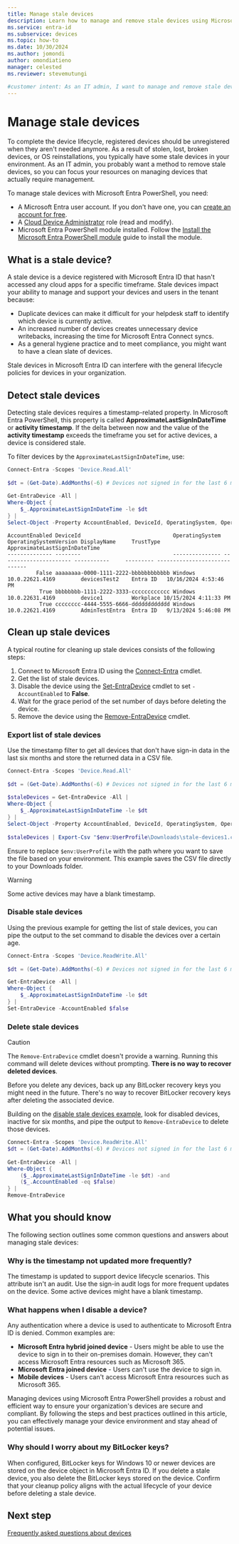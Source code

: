 ```yaml
---  
title: Manage stale devices 
description: Learn how to manage and remove stale devices using Microsoft Entra PowerShell. This guide covers detection, cleanup processes, and best practices for efficient device management and compliance.
ms.service: entra-id  
ms.subservice: devices  
ms.topic: how-to  
ms.date: 10/30/2024  
ms.author: jomondi  
author: omondiatieno  
manager: celested  
ms.reviewer: stevemutungi

#customer intent: As an IT admin, I want to manage and remove stale devices using Microsoft Entra PowerShell so that I can focus resources on active devices, maintain compliance, and ensure efficient device management. 
---
```


# Manage stale devices  

To complete the device lifecycle, registered devices should be unregistered when they aren't needed anymore. As a result of stolen, lost, broken devices, or OS reinstallations, you typically have some stale devices in your environment. As an IT admin, you probably want a method to remove stale devices, so you can focus your resources on managing devices that actually require management.  

To manage stale devices with Microsoft Entra PowerShell, you need:  

- A Microsoft Entra user account. If you don't have one, you can [create an account for free][free-entra-id].
- A [Cloud Device Administrator][cloud-device-admin] role (read and modify).
- Microsoft Entra PowerShell module installed. Follow the [Install the Microsoft Entra PowerShell module][installation] guide to install the module.

## What is a stale device?  

A stale device is a device registered with Microsoft Entra ID that hasn't accessed any cloud apps for a specific timeframe. Stale devices impact your ability to manage and support your devices and users in the tenant because:  

- Duplicate devices can make it difficult for your helpdesk staff to identify which device is currently active.  
- An increased number of devices creates unnecessary device writebacks, increasing the time for Microsoft Entra Connect syncs.  
- As a general hygiene practice and to meet compliance, you might want to have a clean slate of devices.  

Stale devices in Microsoft Entra ID can interfere with the general lifecycle policies for devices in your organization.  

## Detect stale devices  

Detecting stale devices requires a timestamp-related property. In Microsoft Entra PowerShell, this property is called **ApproximateLastSignInDateTime** or **activity timestamp**. If the delta between now and the value of the **activity timestamp** exceeds the timeframe you set for active devices, a device is considered stale.  

To filter devices by the `ApproximateLastSignInDateTime`, use:  

```powershell
Connect-Entra -Scopes 'Device.Read.All'  
  
$dt = (Get-Date).AddMonths(-6) # Devices not signed in for the last 6 months  
  
Get-EntraDevice -All |  
Where-Object {  
    $_.ApproximateLastSignInDateTime -le $dt  
} |  
Select-Object -Property AccountEnabled, DeviceId, OperatingSystem, OperatingSystemVersion, DisplayName, TrustType, ApproximateLastSignInDateTime | ft
```

```Output
AccountEnabled DeviceId                             OperatingSystem OperatingSystemVersion DisplayName     TrustType ApproximateLastSignInDateTime
-------------- --------                             --------------- ---------------------- -----------     --------- -----------------------------
         False aaaaaaaa-0000-1111-2222-bbbbbbbbbbbb Windows         10.0.22621.4169        devicesTest2    Entra ID   10/16/2024 4:53:46 PM
          True bbbbbbbb-1111-2222-3333-cccccccccccc Windows         10.0.22631.4169        device1         Workplace 10/15/2024 4:11:33 PM
          True cccccccc-4444-5555-6666-dddddddddddd Windows         10.0.22621.4169        AdminTestEntra  Entra ID   9/13/2024 5:46:08 PM
```

## Clean up stale devices  

A typical routine for cleaning up stale devices consists of the following steps:  

1. Connect to Microsoft Entra ID using the [Connect-Entra][connect-entra] cmdlet.  
2. Get the list of stale devices.  
3. Disable the device using the [Set-EntraDevice][set-device] cmdlet to set `-AccountEnabled` to **False**.  
4. Wait for the grace period of the set number of days before deleting the device.  
5. Remove the device using the [Remove-EntraDevice][remove-device] cmdlet.  
  
### Export list of stale devices

Use the timestamp filter to get all devices that don't have sign-in data in the last six months and store the returned data in a CSV file.  

```powershell
Connect-Entra -Scopes 'Device.Read.All'  
  
$dt = (Get-Date).AddMonths(-6) # Devices not signed in for the last 6 months
  
$staleDevices = Get-EntraDevice -All |  
Where-Object {  
    $_.ApproximateLastSignInDateTime -le $dt  
} |  
Select-Object -Property AccountEnabled, DeviceId, OperatingSystem, OperatingSystemVersion, DisplayName, TrustType, ApproximateLastSignInDateTime  
  
$staleDevices | Export-Csv "$env:UserProfile\Downloads\stale-devices1.csv" -NoTypeInformation  
```

Ensure to replace `$env:UserProfile` with the path where you want to save the file based on your environment. This example saves the CSV file directly to your Downloads folder.

> [!WARNING]  
> Some active devices may have a blank timestamp.  

### Disable stale devices  

Using the previous example for getting the list of stale devices, you can pipe the output to the set command to disable the devices over a certain age.  

```powershell
Connect-Entra -Scopes 'Device.ReadWrite.All'  
  
$dt = (Get-Date).AddMonths(-6) # Devices not signed in for the last 6 months  

Get-EntraDevice -All | 
Where-Object {
    $_.ApproximateLastSignInDateTime -le $dt
} | 
Set-EntraDevice -AccountEnabled $false
```  

### Delete stale devices  

> [!CAUTION]  
> The `Remove-EntraDevice` cmdlet doesn't provide a warning. Running this command will delete devices without prompting. **There is no way to recover deleted devices**.  

Before you delete any devices, back up any BitLocker recovery keys you might need in the future. There's no way to recover BitLocker recovery keys after deleting the associated device.  

Building on the [disable stale devices example](#disable-stale-devices), look for disabled devices, inactive for six months, and pipe the output to `Remove-EntraDevice` to delete those devices.  

```powershell
Connect-Entra -Scopes 'Device.ReadWrite.All'   
$dt = (Get-Date).AddMonths(-6) # Devices not signed in for the last 6 months  
  
Get-EntraDevice -All |  
Where-Object {  
    ($_.ApproximateLastSignInDateTime -le $dt) -and  
    ($_.AccountEnabled -eq $false)  
} |  
Remove-EntraDevice
```

## What you should know

The following section outlines some common questions and answers about managing stale devices:

### Why is the timestamp not updated more frequently?  

The timestamp is updated to support device lifecycle scenarios. This attribute isn't an audit. Use the sign-in audit logs for more frequent updates on the device. Some active devices might have a blank timestamp.

### What happens when I disable a device?  

Any authentication where a device is used to authenticate to Microsoft Entra ID is denied. Common examples are:  

- **Microsoft Entra hybrid joined device** - Users might be able to use the device to sign in to their on-premises domain. However, they can't access Microsoft Entra resources such as Microsoft 365.  
- **Microsoft Entra joined device** - Users can't use the device to sign in.  
- **Mobile devices** - Users can't access Microsoft Entra resources such as Microsoft 365.  

Managing devices using Microsoft Entra PowerShell provides a robust and efficient way to ensure your organization's devices are secure and compliant. By following the steps and best practices outlined in this article, you can effectively manage your device environment and stay ahead of potential issues.

### Why should I worry about my BitLocker keys?  

When configured, BitLocker keys for Windows 10 or newer devices are stored on the device object in Microsoft Entra ID. If you delete a stale device, you also delete the BitLocker keys stored on the device. Confirm that your cleanup policy aligns with the actual lifecycle of your device before deleting a stale device.  

## Next step

[Frequently asked questions about devices][faq]

<!-- link references -->

[cloud-device-admin]: /entra/identity/role-based-access-control/permissions-reference#cloud-device-administrator  
[faq]: /entra/identity/devices/faq
[installation]: installation.md
[free-entra-id]: https://azure.microsoft.com/free/entra-id
[set-device]: /powershell/module/microsoft.graph.entra/set-entradevice
[remove-device]: /powershell/module/microsoft.graph.entra/remove-entradevice
[connect-entra]: /powershell/module/microsoft.graph.entra/connect-entra